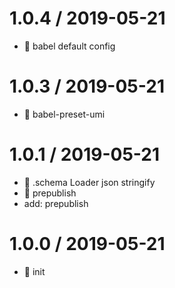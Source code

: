 
1.0.4 / 2019-05-21
==================

  * :bug: babel default config

1.0.3 / 2019-05-21
==================

  * :bug: babel-preset-umi

1.0.1 / 2019-05-21
==================

  * :lipstick: .schema Loader json stringify
  * :bug: prepublish
  * add: prepublish

1.0.0 / 2019-05-21
==================

  * :tada: init
